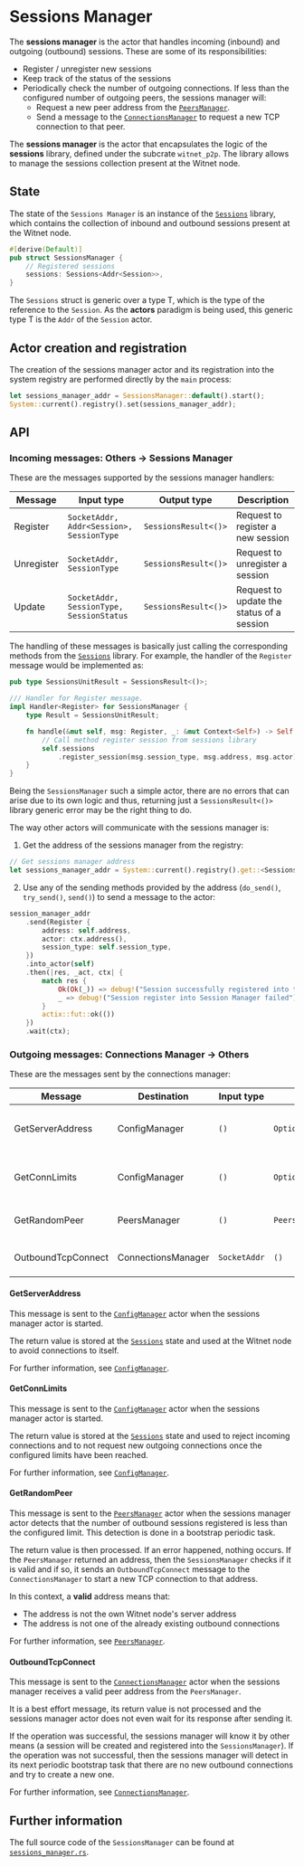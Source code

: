# Sessions Manager

The __sessions manager__ is the actor that handles incoming (inbound) and outgoing (outbound) sessions. These are some of
its responsibilities:

- Register / unregister new sessions
- Keep track of the status of the sessions
- Periodically check the number of outgoing connections. If less than the configured number of
outgoing peers, the sessions manager will:
    - Request a new peer address from the [`PeersManager`][peers_manager].
    - Send a message to the [`ConnectionsManager`][connections_manager] to request a new TCP
    connection to that peer.

The __sessions manager__ is the actor that encapsulates the logic of the __sessions__ library,
defined under the subcrate `witnet_p2p`. The library allows to manage the sessions collection
present at the Witnet node.

## State

The state of the `Sessions Manager` is an instance of the [`Sessions`][sessions] library,
which contains the collection of inbound and outbound sessions present at the Witnet node.

```rust
#[derive(Default)]
pub struct SessionsManager {
    // Registered sessions
    sessions: Sessions<Addr<Session>>,
}
```

The `Sessions` struct is generic over a type T, which is the type of the reference to the `Session`.
As the __actors__ paradigm is being used, this generic type T is the `Addr` of the `Session` actor. 

## Actor creation and registration

The creation of the sessions manager actor and its registration into the system registry are
performed directly by the `main` process:

```rust
let sessions_manager_addr = SessionsManager::default().start();
System::current().registry().set(sessions_manager_addr);
```

## API
 
### Incoming messages: Others -> Sessions Manager

These are the messages supported by the sessions manager handlers:

| Message       | Input type                                | Output type           | Description                               |
|---------------|-------------------------------------------|-----------------------|-------------------------------------------|
| Register      | `SocketAddr, Addr<Session>, SessionType`  | `SessionsResult<()>`  | Request to register a new session         |
| Unregister    | `SocketAddr, SessionType`                 | `SessionsResult<()>`  | Request to unregister a session           |
| Update        | `SocketAddr, SessionType, SessionStatus`  | `SessionsResult<()>`  | Request to update the status of a session |

The handling of these messages is basically just calling the corresponding methods from the
[`Sessions`][sessions] library. For example, the handler of the `Register` message would be
implemented as:

```rust
pub type SessionsUnitResult = SessionsResult<()>;

/// Handler for Register message.
impl Handler<Register> for SessionsManager {
    type Result = SessionsUnitResult;

    fn handle(&mut self, msg: Register, _: &mut Context<Self>) -> Self::Result {
        // Call method register session from sessions library
        self.sessions
            .register_session(msg.session_type, msg.address, msg.actor)
    }
}
```

Being the `SessionsManager` such a simple actor, there are no errors that can arise due to its own
logic and thus, returning just a `SessionsResult<()>` library generic error may be the right thing
to do.

The way other actors will communicate with the sessions manager is:

1. Get the address of the sessions manager from the registry:
```rust
// Get sessions manager address
let sessions_manager_addr = System::current().registry().get::<SessionsManager>();
```

2. Use any of the sending methods provided by the address (`do_send()`, `try_send()`, `send()`) to
send a message to the actor:
```rust
session_manager_addr
    .send(Register {
        address: self.address,
        actor: ctx.address(),
        session_type: self.session_type,
    })
    .into_actor(self)
    .then(|res, _act, ctx| {
        match res {
            Ok(Ok(_)) => debug!("Session successfully registered into the Session Manager"),
            _ => debug!("Session register into Session Manager failed")
        }
        actix::fut::ok(())
    })
    .wait(ctx);
```

### Outgoing messages: Connections Manager -> Others

These are the messages sent by the connections manager:

| Message               | Destination           | Input type    | Output type                       | Description                           |
|-----------------------|-----------------------|---------------|-----------------------------------|---------------------------------------|
| GetServerAddress      | ConfigManager         | `()`          | `Option<SocketAddr>`              | Request the config server address     |
| GetConnLimits         | ConfigManager         | `()`          | `Option<(u16, u16)>`              | Request the config connections limits |
| GetRandomPeer         | PeersManager          | `()`          | `PeersResult<Option<SocketAddr>>` | Request the address of a peer         |
| OutboundTcpConnect    | ConnectionsManager    | `SocketAddr`  | `()`                              | Request a TCP conn to an address      | 

#### GetServerAddress

This message is sent to the [`ConfigManager`][config_manager] actor when the sessions manager actor
is started.

The return value is stored at the [`Sessions`][sessions] state and used at the Witnet node to avoid
connections to itself.

For further information, see [`ConfigManager`][config_manager].

#### GetConnLimits
 
This message is sent to the [`ConfigManager`][config_manager] actor when the sessions manager actor
is started.

The return value is stored at the [`Sessions`][sessions] state and used to reject incoming
connections and to not request new outgoing connections once the configured limits have been
reached.

For further information, see [`ConfigManager`][config_manager].

#### GetRandomPeer

This message is sent to the [`PeersManager`][peers_manager] actor when the sessions manager actor
detects that the number of outbound sessions registered is less than the configured limit. This
detection is done in a bootstrap periodic task.

The return value is then processed. If an error happened, nothing occurs. If the `PeersManager`
returned an address, then the `SessionsManager` checks if it is valid and if so, it sends an 
`OutboundTcpConnect` message to the `ConnectionsManager` to start a new TCP connection to that
address.

In this context, a __valid__ address means that:

- The address is not the own Witnet node's server address
- The address is not one of the already existing outbound connections  

For further information, see [`PeersManager`][peers_manager].
 
#### OutboundTcpConnect 

This message is sent to the [`ConnectionsManager`][connections_manager] actor when the sessions
manager receives a valid peer address from the `PeersManager`.

It is a best effort message, its return value is not processed and the sessions manager actor does
not even wait for its response after sending it.

If the operation was successful, the sessions manager will know it by other means (a session will be
created and registered into the `SessionsManager`). If the operation was not successful, then the
sessions manager will detect in its next periodic bootstrap task that there are no new outbound
connections and try to create a new one.

For further information, see [`ConnectionsManager`][connections_manager].

## Further information
The full source code of the `SessionsManager` can be found at [`sessions_manager.rs`][sessions_manager].

[connections_manager]: https://github.com/witnet/witnet-rust/blob/master/core/src/actors/connections_manager.rs
[peers_manager]: https://github.com/witnet/witnet-rust/blob/master/core/src/actors/peers_manager.rs
[sessions_manager]: https://github.com/witnet/witnet-rust/blob/master/core/src/actors/sessions_manager.rs
[config_manager]: https://github.com/witnet/witnet-rust/blob/master/core/src/actors/config_manager.rs
[sessions]: https://github.com/witnet/witnet-rust/blob/master/p2p/src/sessions/mod.rs
